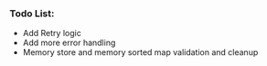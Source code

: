 ### Todo List:
- Add Retry logic
- Add more error handling
- Memory store and memory sorted map validation and cleanup
